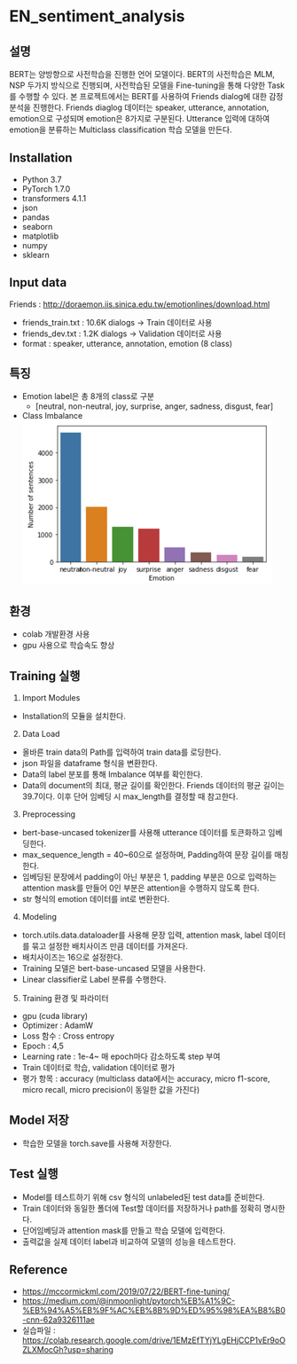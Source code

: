 # EN_sentiment_analysis

## 설명
BERT는 양방향으로 사전학습을 진행한 언어 모델이다. BERT의 사전학습은 MLM, NSP 두가지 방식으로 진행되며, 사전학습된 모델을 Fine-tuning을 통해 다양한 Task를 수행할 수 있다.
본 프로젝트에서는 BERT를 사용하여 Friends dialog에 대한 감정 분석을 진행한다. Friends diaglog 데이터는 speaker, utterance, annotation, emotion으로 구성되며 emotion은 8가지로 구분된다. Utterance 입력에 대하여 emotion을 분류하는 Multiclass classification 학습 모델을 만든다. 

## Installation
  - Python 3.7
  - PyTorch 1.7.0
  - transformers 4.1.1
  - json
  - pandas
  - seaborn
  - matplotlib
  - numpy
  - sklearn

## Input data
Friends : http://doraemon.iis.sinica.edu.tw/emotionlines/download.html
- friends_train.txt : 10.6K dialogs -> Train 데이터로 사용
- friends_dev.txt : 1.2K dialogs -> Validation 데이터로 사용
- format : speaker, utterance, annotation, emotion (8 class)

## 특징
- Emotion label은 총 8개의 class로 구분
  - [neutral, non-neutral, joy, surprise, anger, sadness, disgust, fear]
- Class Imbalance
![](pics/class_balance.png)

## 환경
- colab 개발환경 사용
- gpu 사용으로 학습속도 향상

## Training 실행
1. Import Modules
  - Installation의 모듈을 설치한다.
 
2. Data Load
  - 올바른 train data의 Path를 입력하여 train data를 로딩한다.
  - json 파일을 dataframe 형식을 변환한다.
  - Data의 label 분포를 통해 Imbalance 여부를 확인한다.
  - Data의 document의 최대, 평균 길이를 확인한다. Friends 데이터의 평균 길이는 39.7이다. 이후 단어 임베딩 시 max_length를 결정할 때 참고한다.
 
3. Preprocessing
  - bert-base-uncased tokenizer를 사용해 utterance 데이터를 토큰화하고 임베딩한다. 
  - max_sequence_length = 40~60으로 설정하며, Padding하여 문장 길이를 매칭한다.
  - 임베딩된 문장에서 padding이 아닌 부분은 1, padding 부분은 0으로 입력하는 attention mask를 만들어 0인 부분은 attention을 수행하지 않도록 한다.
  - str 형식의 emotion 데이터를 int로 변환한다.
 
4. Modeling
  - torch.utils.data.dataloader를 사용해 문장 입력, attention mask, label 데이터를 묶고 설정한 배치사이즈 만큼 데이터를 가져온다.
  - 배치사이즈는 16으로 설정한다.
  - Training 모델은 bert-base-uncased 모델을 사용한다.
  - Linear classifier로 Label 분류를 수행한다. 

5. Training 환경 및 파라미터
  - gpu (cuda library)
  - Optimizer : AdamW
  - Loss 함수 : Cross entropy
  - Epoch : 4,5
  - Learning rate : 1e-4~ 매 epoch마다 감소하도록 step 부여
  - Train 데이터로 학습, validation 데이터로 평가
  - 평가 항목 : accuracy (multiclass data에서는 accuracy, micro f1-score, micro recall, micro precision이 동일한 값을 가진다)

## Model 저장 
   - 학습한 모델을 torch.save를 사용해 저장한다.
   
## Test 실행 
  - Model를 테스트하기 위해 csv 형식의 unlabeled된 test data를 준비한다. 
  - Train 데이터와 동일한 폴더에 Test할 데이터를 저장하거나 path를 정확히 명시한다.
  - 단어임베딩과 attention mask를 만들고 학습 모델에 입력한다.
  - 출력값을 실제 데이터 label과 비교하여 모델의 성능을 테스트한다. 

## Reference
  - https://mccormickml.com/2019/07/22/BERT-fine-tuning/
  - https://medium.com/@inmoonlight/pytorch%EB%A1%9C-%EB%94%A5%EB%9F%AC%EB%8B%9D%ED%95%98%EA%B8%B0-cnn-62a9326111ae
  - 실습파일 : https://colab.research.google.com/drive/1EMzEfTYjYLgEHjCCP1vEr9oOZLXMocGh?usp=sharing
